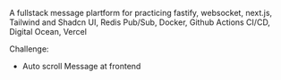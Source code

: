 A fullstack message plartform for practicing fastify, websocket, next.js, Tailwind and Shadcn UI, Redis Pub/Sub, Docker, Github Actions CI/CD, Digital Ocean, Vercel

Challenge:
- Auto scroll Message at frontend
